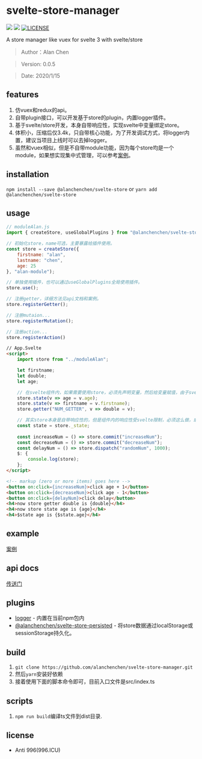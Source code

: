 # svelte-store-manager


![](https://img.shields.io/npm/v/@alanchenchen/svelte-store.svg)
![](https://img.shields.io/npm/dt/@alanchenchen/svelte-store.svg)
[![LICENSE](https://img.shields.io/badge/license-Anti%20996-blue.svg)](https://github.com/996icu/996.ICU/blob/master/LICENSE)

A store manager like vuex for svelte 3 with svelte/store
> Author：Alan Chen

> Version: 0.0.5

> Date: 2020/1/15

## features
1. 仿vuex和redux的api。
2. 自带plugin接口，可以开发基于store的plugin，内置logger插件。
3. 基于svelte/store开发，本身自带响应性，实现svelte中变量绑定store。
4. 体积小，压缩后仅3.4k，只自带核心功能，为了开发调试方式，将logger内置，建议当项目上线时可以去掉logger。
5. 虽然和vuex相似，但是不自带module功能，因为每个store均是一个module，如果想实现集中式管理，可以参考[案例](./example/README.md)。

## installation
`npm install --save @alanchenchen/svelte-store` or `yarn add @alanchenchen/svelte-store`

## usage
```js
// moduleAlan.js
import { createStore, useGlobalPlugins } from "@alanchenchen/svelte-store";

// 初始化store，name可选，主要暴露给插件使用。
const store = createStore({
    firstname: "alan",
    lastname: "chen",
    age: 25
}, "alan-module");

// 单独使用插件，也可以通过useGlobalPlugins全局使用插件。
store.use();

// 注册getter，详细方法见api文档和案例。
store.registerGetter();

// 注册mutaion...
store.registerMutation();

// 注册action...
store.registerAction()

```

```html
// App.Svelte
<script>
    import store from "../moduleAlan";

    let firstname;
    let double;
    let age;

    // 在svelte组件内，如果需要使用store，必须先声明变量，然后给变量赋值，由于svelte响应性的原理限制，只有3种数据在组件内存在响应性，一是变量，二是$:紧跟的变量（相当于computed），三是$紧跟的svelte/store。
    store.state(v => age = v.age);
    store.state(v => firstname = v.firstname);
    store.getter("NUM_GETTER", v => double = v);

    // 其实store本身是自带响应性的，但是组件内的响应性受svelte限制，必须这么做，或者你可以直接访问store._state私有属性，该属性是一个svelte/store，可以直接通过$符号在组件内使用，只有这两种方式才能响应渲染dom。
    const state = store._state;
    
    const increaseNum = () => store.commit("increaseNum");
    const decreaseNum = () => store.commit("decreaseNum");
    const delayNum = () => store.dispatch("randomNum", 1000);
    $: {
        console.log(store);
    };
</script>

<!-- markup (zero or more items) goes here -->
<button on:click={increaseNum}>click age + 1</button>
<button on:click={decreaseNum}>click age - 1</button>
<button on:click={delayNum}>click delay</button>
<h4>now store getter double is {double}</h4>
<h4>now store state age is {age}</h4>
<h4>$state age is {$state.age}</h4>
```

## example
[案例](./example/README.md)

## api docs
[传送门](./docs/index.md)

## plugins
* [logger](./src/plugins/README.md) - 内置在当前npm包内
* [@alanchenchen/svelte-store-persisted](https://github.com/alanchenchen/svelte-store-persisted) - 将store数据通过localStorage或sessionStorage持久化。

## build
1. `git clone https://github.com/alanchenchen/svelte-store-manager.git`
2. 然后`yarn`安装好依赖
3. 接着使用下面的脚本命令即可，目前入口文件是src/index.ts

<!-- ## api
[传送门](./doc/api.md) -->

## scripts

1. `npm run build`编译ts文件到dist目录.

## license
* Anti 996(996.ICU)
